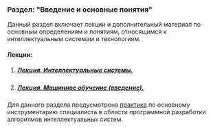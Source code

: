 ### Раздел: "Введение и основные понятия"

Данный раздел включает лекции и дополнительный материал по основным определениям и понятиям, относящимся к интеллектуальным системам и технологиям. 

#### Лекции:

1. ##### 	[Лекция. Интеллектуальные системы.](Лекция.%20Интеллектуальные%20системы.pdf)

2. ##### 	[Лекция. Машинное обучение (введение).](Лекция.%20Машинное%20обучение%20(введение).pdf)



Для данного раздела предусмотрена [практика]() по основному инструментарию специалиста в области программной разработки алгоритмов интеллектуальных систем.
